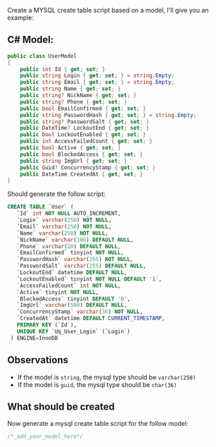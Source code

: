 Create a MYSQL create table script based on a model, I'll give you an example:

## C# Model:
```c#
public class UserModel
{
    public int Id { get; set; }
    public string Login { get; set; } = string.Empty;
    public string Email { get; set; } = string.Empty;
    public string Name { get; set; }
    public string? NickName { get; set; }
    public string? Phone { get; set; }
    public bool EmailConfirmed { get; set; }
    public string PasswordHash { get; set; } = string.Empty;
    public string? PasswordSalt { get; set; }
    public DateTime? LockoutEnd { get; set; }
    public bool LockoutEnabled { get; set; }
    public int AccessFailedCount { get; set; }
    public bool Active { get; set; }
    public bool BlockedAccess { get; set; }
    public string ImgUrl { get; set; }
    public Guid? ConcurrencyStamp { get; set; }
    public DateTime CreatedAt { get; set; }
}
```

Should generate the follow script:
```sql
CREATE TABLE `User` (
   `Id` int NOT NULL AUTO_INCREMENT,
   `Login` varchar(250) NOT NULL,
   `Email` varchar(250) NOT NULL,
   `Name` varchar(250) NOT NULL,
   `NickName` varchar(100) DEFAULT NULL,
   `Phone` varchar(20) DEFAULT NULL,
   `EmailConfirmed` tinyint NOT NULL,
   `PasswordHash` varchar(255) NOT NULL,
   `PasswordSalt` varchar(255) DEFAULT NULL,
   `LockoutEnd` datetime DEFAULT NULL,
   `LockoutEnabled` tinyint NOT NULL DEFAULT '1',
   `AccessFailedCount` int NOT NULL,
   `Active` tinyint NOT NULL,
   `BlockedAccess` tinyint DEFAULT '0',
   `ImgUrl` varchar(500) DEFAULT NULL,
   `ConcurrencyStamp` varchar(36) NOT NULL,
   `CreatedAt` datetime DEFAULT CURRENT_TIMESTAMP,
   PRIMARY KEY (`Id`),
   UNIQUE KEY `Uq_User_Login` (`Login`)
 ) ENGINE=InnoDB
```

## Observations
- If the model is `string`, the mysql type should be `varchar(250)`
- If the model is `guid`, the mysql type should be `char(36)`

## What should be created

Now generate a mysql create table script for the follow model:

```c#
/*_add_your_model_here*/
```